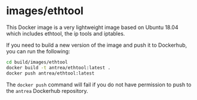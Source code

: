 # images/ethtool

This Docker image is a very lightweight image based on Ubuntu 18.04 which
includes ethtool, the ip tools and iptables.

If you need to build a new version of the image and push it to Dockerhub, you
can run the following:

```bash
cd build/images/ethtool
docker build -t antrea/ethtool:latest .
docker push antrea/ethtool:latest
```

The `docker push` command will fail if you do not have permission to push to the
`antrea` Dockerhub repository.
